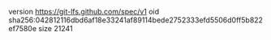 version https://git-lfs.github.com/spec/v1
oid sha256:042812116dbd6af18e33241af89114bede2752333efd5506d0ff5b822ef7580e
size 21241
